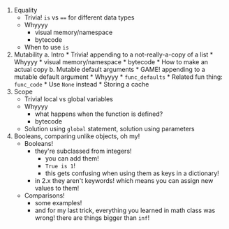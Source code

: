 1. Equality
    * Trivia! `is` vs `==` for different data types
    * Whyyyy
        * visual memory/namespace
        * bytecode
    * When to use `is`
2. Mutability
    a. Intro
        * Trivia! appending to a not-really-a-copy of a list
        * Whyyyy
            * visual memory/namespace
            * bytecode
        * How to make an actual copy
    b. Mutable default arguments
        * GAME! appending to a mutable default argument
        * Whyyyy
            * `func_defaults`
        * Related fun thing: `func_code`
        * Use `None` instead
        * Storing a cache
3. Scope
    * Trivia! local vs global variables
    * Whyyyy
        * what happens when the function is defined?
        * bytecode
    * Solution using `global` statement, solution using parameters
4. Booleans, comparing unlike objects, oh my!
    * Booleans!
        * they're subclassed from integers!
            * you can add them!
            * `True is 1`!
            * this gets confusing when using them as keys in a dictionary!
        * in 2.x they aren't keywords! which means you can assign new values to them!
    * Comparisons!
        * some examples!
        * and for my last trick, everything you learned in math class was wrong! there are things bigger than `inf`!